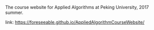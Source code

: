 The course website for Applied Algorithms at Peking University, 2017 summer.

link: https://foreseeable.github.io/AppliedAlgorithmCourseWebsite/
